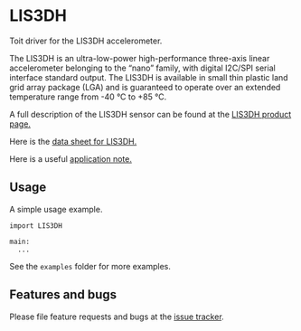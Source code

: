 # LIS3DH
Toit driver for the LIS3DH accelerometer.

The LIS3DH is an ultra-low-power high-performance three-axis linear accelerometer belonging to the “nano” family, with digital I2C/SPI serial interface standard output. The LIS3DH is available in small thin plastic land grid array package (LGA) and is guaranteed to operate over an extended temperature range from -40 °C to +85 °C.

A full description of the LIS3DH sensor can be found at the [LIS3DH product page.][prodpage]

Here is the [data sheet for LIS3DH.][datasheet]

Here is a useful [application note.][appnote]

## Usage

A simple usage example.

```
import LIS3DH

main:
  ...
```

See the `examples` folder for more examples.

## Features and bugs

Please file feature requests and bugs at the [issue tracker][tracker].

[tracker]: https://github.com/nilwes/LIS3DH/issues
[prodpage]: https://www.st.com/en/mems-and-sensors/lis3dh.html
[datasheet]: https://www.st.com/resource/en/datasheet/lis3dh.pdf
[appnote]: https://cdn.sparkfun.com/assets/learn_tutorials/5/9/6/LIS3DH_AppNote_DocID_18198rev1.pdf
